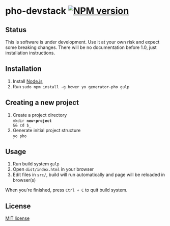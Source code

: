# pho-devstack [![NPM version][npm-image]][npm-url]

## Status
This is software is under development. Use it at your own risk and expect some breaking changes. There will be no documentation before 1.0, just installation instructions.


## Installation

1. Install [Node.js](http://nodejs.org/)
1. Run ```sudo npm install -g bower yo generator-pho gulp```


## Creating a new project

1. Create a project directory<br>
<code>mkdir <b>new-project</b> && cd $_</code>
1. Generate initial project structure<br>
```yo pho```


## Usage
1. Run build system ```gulp```
1. Open ```dist/index.html``` in your browser
1. Edit files in ```src/```, build will run automatically and page will be reloaded in browser(s)

When you're finished, press ```Ctrl + C``` to quit build system.

## License

[MIT license](http://opensource.org/licenses/mit-license.php)

[npm-url]: https://npmjs.org/package/pho-devstack
[npm-image]: https://badge.fury.io/js/pho-devstack.png
